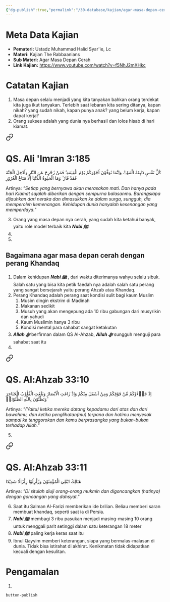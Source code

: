 ```yaml
---
{"dg-publish":true,"permalink":"/30-database/kajian/agar-masa-depan-cerah/","tags":["kajian"]}
---
```





# Meta Data Kajian 
<div><ul class="dataview list-view-ul"><li><span><strong>Pemateri:</strong> Ustadz Muhammad Halid Syar'ie, Lc</span></li><li><span><strong>Materi:</strong> Kajian The Rabbaanians</span></li><li><span><strong>Sub Materi:</strong> Agar Masa Depan Cerah</span></li><li><span><strong>Link Kajian:</strong> <a rel="noopener nofollow" class="external-link" href="https://www.youtube.com/watch?v=f5NhJ2mXHkc" target="_blank">https://www.youtube.com/watch?v=f5NhJ2mXHkc</a></span></li></ul></div>

# Catatan Kajian
1.  Masa depan selalu menjadi yang kita tanyakan bahkan orang terdekat kita juga ikut tanyakan. Terlebih saat lebaran kita sering ditanya, kapan nikah? yang sudah nikah, kapan punya anak? yang belum kerja, kapan dapat kerja? 
2. Orang sukses adalah yang dunia nya berhasil dan lolos hisab di hari kiamat.
<div class="transclusion internal-embed is-loaded"><a class="markdown-embed-link" href="/30-database/al-quran/all-surah/#qs-ali-imran-3-185" aria-label="Open link"><svg xmlns="http://www.w3.org/2000/svg" width="24" height="24" viewBox="0 0 24 24" fill="none" stroke="currentColor" stroke-width="2" stroke-linecap="round" stroke-linejoin="round" class="svg-icon lucide-link"><path d="M10 13a5 5 0 0 0 7.54.54l3-3a5 5 0 0 0-7.07-7.07l-1.72 1.71"></path><path d="M14 11a5 5 0 0 0-7.54-.54l-3 3a5 5 0 0 0 7.07 7.07l1.71-1.71"></path></svg></a><div class="markdown-embed">



# QS. Ali 'Imran 3:185
كُلُّ نَفْسٍ ذَاۤىِٕقَةُ الْمَوْتِۗ وَاِنَّمَا تُوَفَّوْنَ اُجُوْرَكُمْ يَوْمَ الْقِيٰمَةِ ۗ فَمَنْ زُحْزِحَ عَنِ النَّارِ وَاُدْخِلَ الْجَنَّةَ فَقَدْ فَازَ ۗ وَمَا الْحَيٰوةُ الدُّنْيَآ اِلَّا مَتَاعُ الْغُرُوْرِ 

Artinya: *"Setiap yang bernyawa akan merasakan mati. Dan hanya pada hari Kiamat sajalah diberikan dengan sempurna balasanmu. Barangsiapa dijauhkan dari neraka dan dimasukkan ke dalam surga, sungguh, dia memperoleh kemenangan. Kehidupan dunia hanyalah kesenangan yang memperdaya."*



</div></div>

3. Orang yang masa depan nya cerah, yang sudah kita ketahui banyak, yaitu role model terbaik kita ***Nabi ﷺ***.
4. 
5. 
## Bagaimana agar masa depan cerah dengan perang Khandaq
1. Dalam kehidupan ***Nabi ﷺ***  , dari waktu diterimanya wahyu selalu sibuk. Salah satu yang bisa kita petik faedah nya adalah salah satu perang yang sangat bersejarah yaitu perang Ahzab atau Khandaq.
2. Perang Khandaq adalah perang saat kondisi sulit bagi kaum Muslim
	1. Musim dingin ekstrim di Madinah
	2. Makanan sedikit
	3. Musuh yang akan mengepung ada 10 ribu gabungan dari musyrikin dan yahudi
	4. Kaum Muslimin hanya 3 ribu
	5. Kondisi mental para sahabat sangat ketakutan 
3. ***Allah ﷻ*** berfirman dalam QS Al-Ahzab, ***Allah ﷻ*** sungguh menguji para sahabat saat itu
4. 
<div class="transclusion internal-embed is-loaded"><a class="markdown-embed-link" href="/30-database/al-quran/all-surah/#qs-al-ahzab-33-10" aria-label="Open link"><svg xmlns="http://www.w3.org/2000/svg" width="24" height="24" viewBox="0 0 24 24" fill="none" stroke="currentColor" stroke-width="2" stroke-linecap="round" stroke-linejoin="round" class="svg-icon lucide-link"><path d="M10 13a5 5 0 0 0 7.54.54l3-3a5 5 0 0 0-7.07-7.07l-1.72 1.71"></path><path d="M14 11a5 5 0 0 0-7.54-.54l-3 3a5 5 0 0 0 7.07 7.07l1.71-1.71"></path></svg></a><div class="markdown-embed">



# QS. Al:Ahzab 33:10
اِذْ جَاۤءُوْكُمْ مِّنْ فَوْقِكُمْ وَمِنْ اَسْفَلَ مِنْكُمْ وَاِذْ زَاغَتِ الْاَبْصَارُ وَبَلَغَتِ الْقُلُوْبُ الْحَنَاجِرَ وَتَظُنُّوْنَ بِاللّٰهِ الظُّنُوْنَا۠   ۗ

Artinya: *"(Yaitu) ketika mereka datang kepadamu dari atas dan dari bawahmu, dan ketika penglihatan(mu) terpana dan hatimu menyesak sampai ke tenggorokan dan kamu berprasangka yang bukan-bukan terhadap Allah."*



</div></div>

5. 
<div class="transclusion internal-embed is-loaded"><a class="markdown-embed-link" href="/30-database/al-quran/all-surah/#qs-al-ahzab-33-11" aria-label="Open link"><svg xmlns="http://www.w3.org/2000/svg" width="24" height="24" viewBox="0 0 24 24" fill="none" stroke="currentColor" stroke-width="2" stroke-linecap="round" stroke-linejoin="round" class="svg-icon lucide-link"><path d="M10 13a5 5 0 0 0 7.54.54l3-3a5 5 0 0 0-7.07-7.07l-1.72 1.71"></path><path d="M14 11a5 5 0 0 0-7.54-.54l-3 3a5 5 0 0 0 7.07 7.07l1.71-1.71"></path></svg></a><div class="markdown-embed">



# QS. Al:Ahzab 33:11
هُنَالِكَ ابْتُلِيَ الْمُؤْمِنُوْنَ وَزُلْزِلُوْا زِلْزَالًا شَدِيْدًا

Artinya: *"Di situlah diuji orang-orang mukmin dan digoncangkan (hatinya) dengan goncangan yang dahsyat."*



</div></div>

6. Saat itu Salman Al-Farizi memberikan ide brilian. Beliau memberi saran membuat khandaq, seperti saat ia di Persia. 
7. ***Nabi ﷺ***  membagi 3 ribu pasukan menjadi masing-masing 10 orang untuk menggali parit setinggi dalam satu keterangan 18 meter
8. ***Nabi ﷺ***  paling kerja keras saat itu
9. Ibnul Qayyim memberi keterangan, siapa yang bermalas-malasan di dunia. Tidak bisa istirahat di akhirat. Kenikmatan tidak didapatkan kecuali dengan kesulitan.
# Pengamalan
1. 
 
 
 `button-publish`